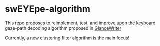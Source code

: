 # swEYEpe-algorithm

This repo proposes to reimplement, test, and improve upon the keyboard gaze-path decoding algorithm proposed in [GlanceWriter](https://dl.acm.org/doi/10.1145/3544548.3581269)

Currently, a new clustering filter algorithm is the main focus!
